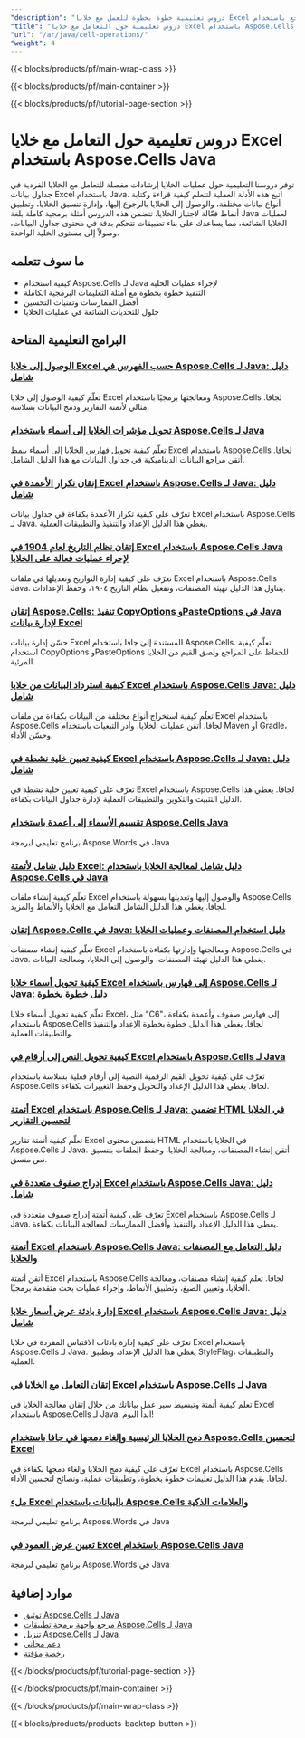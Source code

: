 ```yaml
---
"description": "دروس تعليمية خطوة بخطوة للعمل مع خلايا Excel وأنواع الخلايا والقيم والصيغ والمراجع باستخدام Aspose.Cells لـ Java."
"title": "دروس تعليمية حول التعامل مع خلايا Excel باستخدام Aspose.Cells Java"
"url": "/ar/java/cell-operations/"
"weight": 4
---
```


{{< blocks/products/pf/main-wrap-class >}}

{{< blocks/products/pf/main-container >}}

{{< blocks/products/pf/tutorial-page-section >}}


# دروس تعليمية حول التعامل مع خلايا Excel باستخدام Aspose.Cells Java

توفر دروسنا التعليمية حول عمليات الخلايا إرشادات مفصلة للتعامل مع الخلايا الفردية في جداول بيانات Excel باستخدام Java. اتبع هذه الأدلة العملية لتتعلم كيفية قراءة وكتابة أنواع بيانات مختلفة، والوصول إلى الخلايا بالرجوع إليها، وإدارة تنسيق الخلايا، وتطبيق أنماط فعّالة لاجتياز الخلايا. تتضمن هذه الدروس أمثلة برمجية كاملة بلغة Java لعمليات الخلايا الشائعة، مما يساعدك على بناء تطبيقات تتحكم بدقة في محتوى جداول البيانات، وصولاً إلى مستوى الخلية الواحدة.

## ما سوف تتعلمه

- كيفية استخدام Aspose.Cells لـ Java لإجراء عمليات الخلية
- التنفيذ خطوة بخطوة مع أمثلة التعليمات البرمجية الكاملة
- أفضل الممارسات وتقنيات التحسين
- حلول للتحديات الشائعة في عمليات الخلايا


## البرامج التعليمية المتاحة

### [الوصول إلى خلايا Excel حسب الفهرس في Aspose.Cells لـ Java: دليل شامل](./aspose-cells-java-access-cells-by-index/)
تعلّم كيفية الوصول إلى خلايا Excel ومعالجتها برمجيًا باستخدام Aspose.Cells لجافا. مثالي لأتمتة التقارير ودمج البيانات بسلاسة.

### [تحويل مؤشرات الخلايا إلى أسماء باستخدام Aspose.Cells لـ Java](./aspose-cells-java-cell-index-to-name-conversion/)
تعلّم كيفية تحويل فهارس الخلايا إلى أسماء بنمط Excel باستخدام Aspose.Cells لجافا. أتقن مراجع البيانات الديناميكية في جداول البيانات مع هذا الدليل الشامل.

### [إتقان تكرار الأعمدة في Excel باستخدام Aspose.Cells لـ Java: دليل شامل](./aspose-cells-java-column-iteration-guide/)
تعرّف على كيفية تكرار الأعمدة بكفاءة في جداول بيانات Excel باستخدام Aspose.Cells لـ Java. يغطي هذا الدليل الإعداد والتنفيذ والتطبيقات العملية.

### [إتقان نظام التاريخ لعام 1904 في Excel باستخدام Aspose.Cells Java لإجراء عمليات فعالة على الخلايا](./aspose-cells-java-configure-1904-date-system-excel/)
تعرّف على كيفية إدارة التواريخ وتعديلها في ملفات Excel باستخدام Aspose.Cells Java. يتناول هذا الدليل تهيئة المصنفات، وتفعيل نظام التاريخ ١٩٠٤، وحفظ الإعدادات.

### [إتقان Aspose.Cells: تنفيذ CopyOptions وPasteOptions في Java لإدارة بيانات Excel](./aspose-cells-java-copy-paste-options/)
حسّن إدارة بيانات Excel المستندة إلى جافا باستخدام Aspose.Cells. تعلّم كيفية استخدام CopyOptions وPasteOptions للحفاظ على المراجع ولصق القيم من الخلايا المرئية.

### [كيفية استرداد البيانات من خلايا Excel باستخدام Aspose.Cells Java: دليل شامل](./aspose-cells-java-data-retrieval-excel/)
تعلّم كيفية استخراج أنواع مختلفة من البيانات بكفاءة من ملفات Excel باستخدام Aspose.Cells لجافا. أتقن عمليات الخلايا، وأدر التبعيات باستخدام Maven أو Gradle، وحسّن الأداء.

### [كيفية تعيين خلية نشطة في Excel باستخدام Aspose.Cells لـ Java: دليل شامل](./aspose-cells-java-set-active-cell-excel/)
تعرّف على كيفية تعيين خلية نشطة في Excel باستخدام Aspose.Cells لجافا. يغطي هذا الدليل التثبيت والتكوين والتطبيقات العملية لإدارة جداول البيانات بكفاءة.

### [تقسيم الأسماء إلى أعمدة باستخدام Aspose.Cells Java](./aspose-cells-java-split-names-columns/)
برنامج تعليمي لبرمجة Aspose.Words في Java

### [دليل شامل لأتمتة Excel: دليل شامل لمعالجة الخلايا باستخدام Aspose.Cells في Java](./aspose-cells-java-workbook-cell-manipulation/)
تعلّم كيفية إنشاء ملفات Excel والوصول إليها وتعديلها بسهولة باستخدام Aspose.Cells لجافا. يغطي هذا الدليل الشامل التعامل مع الخلايا والأنماط والمزيد.

### [إتقان Aspose.Cells في Java: دليل استخدام المصنفات وعمليات الخلايا](./aspose-cells-java-workbook-cell-operations/)
تعلّم كيفية إنشاء مصنفات Excel ومعالجتها وإدارتها بكفاءة باستخدام Aspose.Cells في Java. يغطي هذا الدليل تهيئة المصنفات، والوصول إلى الخلايا، ومعالجة البيانات.

### [كيفية تحويل أسماء خلايا Excel إلى فهارس باستخدام Aspose.Cells لـ Java: دليل خطوة بخطوة](./convert-excel-cell-names-to-indices-aspose-cells-java/)
تعلّم كيفية تحويل أسماء خلايا Excel، مثل "C6"، إلى فهارس صفوف وأعمدة بكفاءة باستخدام Aspose.Cells لجافا. يغطي هذا الدليل خطوة بخطوة الإعداد والتنفيذ والتطبيقات العملية.

### [كيفية تحويل النص إلى أرقام في Excel باستخدام Aspose.Cells لـ Java](./convert-text-to-numbers-excel-aspose-cells-java/)
تعرّف على كيفية تحويل القيم الرقمية النصية إلى أرقام فعلية بسلاسة باستخدام Aspose.Cells لجافا. يغطي هذا الدليل الإعداد والتحويل وحفظ التغييرات بكفاءة.

### [أتمتة Excel باستخدام Aspose.Cells لـ Java: تضمين HTML في الخلايا لتحسين التقارير](./excel-automation-aspose-cells-java-html-cells/)
تعلّم كيفية أتمتة تقارير Excel بتضمين محتوى HTML في الخلايا باستخدام Aspose.Cells لـ Java. أتقن إنشاء المصنفات، ومعالجة الخلايا، وحفظ الملفات بتنسيق نص منسق.

### [إدراج صفوف متعددة في Excel باستخدام Aspose.Cells Java: دليل شامل](./excel-automation-aspose-cells-java-insert-multiple-rows/)
تعرّف على كيفية أتمتة إدراج صفوف متعددة في Excel باستخدام Aspose.Cells لـ Java. يغطي هذا الدليل الإعداد والتنفيذ وأفضل الممارسات لمعالجة البيانات بكفاءة.

### [أتمتة Excel باستخدام Aspose.Cells Java: دليل التعامل مع المصنفات والخلايا](./excel-automation-aspose-cells-java-workbook-manipulation/)
أتقن أتمتة Excel باستخدام Aspose.Cells لجافا. تعلم كيفية إنشاء مصنفات، ومعالجة الخلايا، وتعيين الصيغ، وتطبيق الأنماط، وإجراء عمليات بحث متقدمة برمجيًا.

### [إدارة بادئة عرض أسعار خلايا Excel باستخدام Aspose.Cells Java: دليل شامل](./manage-excel-cell-quote-prefix-aspose-cells-java/)
تعرّف على كيفية إدارة بادئات الاقتباس المفردة في خلايا Excel باستخدام Aspose.Cells لـ Java. يغطي هذا الدليل الإعداد، وتطبيق StyleFlag، والتطبيقات العملية.

### [إتقان التعامل مع الخلايا في Excel باستخدام Aspose.Cells لـ Java](./master-cell-manipulation-excel-aspose-cells-java/)
تعلم كيفية أتمتة وتبسيط سير عمل بياناتك من خلال إتقان معالجة الخلايا في Excel باستخدام Aspose.Cells لـ Java. ابدأ اليوم!

### [دمج الخلايا الرئيسية وإلغاء دمجها في جافا باستخدام Aspose.Cells لتحسين Excel](./master-cell-merging-unmerging-java-aspose-cells/)
تعرّف على كيفية دمج الخلايا وإلغاء دمجها بكفاءة في Excel باستخدام Aspose.Cells لجافا. يقدم هذا الدليل تعليمات خطوة بخطوة، وتطبيقات عملية، ونصائح لتحسين الأداء.

### [ملء Excel بالبيانات باستخدام Aspose.Cells والعلامات الذكية](./populate-excel-aspose-cells-smart-markers/)
برنامج تعليمي لبرمجة Aspose.Words في Java

### [تعيين عرض العمود في Excel باستخدام Aspose.Cells Java](./set-column-width-excel-aspose-cells-java/)
برنامج تعليمي لبرمجة Aspose.Words في Java



## موارد إضافية

- [توثيق Aspose.Cells لـ Java](https://docs.aspose.com/cells/java/)
- [مرجع واجهة برمجة تطبيقات Aspose.Cells لـ Java](https://reference.aspose.com/cells/java/)
- [تنزيل Aspose.Cells لـ Java](https://releases.aspose.com/cells/java/)
- [دعم مجاني](https://forum.aspose.com/)
- [رخصة مؤقتة](https://purchase.aspose.com/temporary-license/)


{{< /blocks/products/pf/tutorial-page-section >}}

{{< /blocks/products/pf/main-container >}}

{{< /blocks/products/pf/main-wrap-class >}}

{{< blocks/products/products-backtop-button >}}